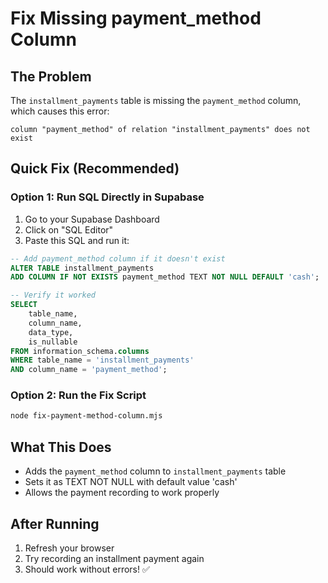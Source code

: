 # Fix Missing payment_method Column

## The Problem
The `installment_payments` table is missing the `payment_method` column, which causes this error:
```
column "payment_method" of relation "installment_payments" does not exist
```

## Quick Fix (Recommended)

### Option 1: Run SQL Directly in Supabase
1. Go to your Supabase Dashboard
2. Click on "SQL Editor"
3. Paste this SQL and run it:

```sql
-- Add payment_method column if it doesn't exist
ALTER TABLE installment_payments 
ADD COLUMN IF NOT EXISTS payment_method TEXT NOT NULL DEFAULT 'cash';

-- Verify it worked
SELECT 
    table_name, 
    column_name, 
    data_type,
    is_nullable
FROM information_schema.columns 
WHERE table_name = 'installment_payments' 
AND column_name = 'payment_method';
```

### Option 2: Run the Fix Script
```bash
node fix-payment-method-column.mjs
```

## What This Does
- Adds the `payment_method` column to `installment_payments` table
- Sets it as TEXT NOT NULL with default value 'cash'
- Allows the payment recording to work properly

## After Running
1. Refresh your browser
2. Try recording an installment payment again
3. Should work without errors! ✅

